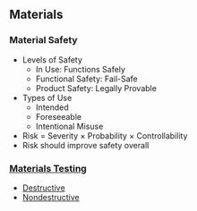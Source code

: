 ## Materials
### Material Safety
* Levels of Safety
  * In Use: Functions Safely
  * Functional Safety: Fail-Safe
  * Product Safety: Legally Provable
* Types of Use
  * Intended
  * Foreseeable
  * Intentional Misuse
* Risk = Severity × Probability × Controllability
* Risk should improve safety overall
### [Materials Testing](https://en.wikipedia.org/wiki/Materials_Testing)
  * [Destructive](https://en.wikipedia.org/wiki/Destructive_testing)
  * [Nondestructive](https://en.wikipedia.org/wiki/Nondestructive_testing)

